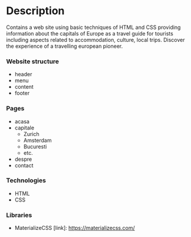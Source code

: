 # Description

Contains a web site using basic techniques of HTML and CSS providing information about the capitals of Europe as a travel guide for tourists including aspects related to accommodation, culture, local trips.
Discover the experience of a travelling european pioneer.


### Website structure

  - header
  - menu
  - content
  - footer

### Pages

  - acasa
  - capitale
    - Zurich
    - Amsterdam
    - Bucuresti
    - etc.
  - despre
  - contact

### Technologies

  - HTML
  - CSS

### Libraries

  - MaterializeCSS [link]: <https://materializecss.com/>
